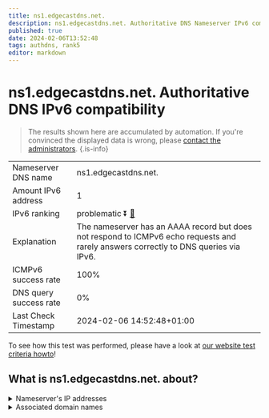 ```yaml
---
title: ns1.edgecastdns.net.
description: ns1.edgecastdns.net. Authoritative DNS Nameserver IPv6 compatibility
published: true
date: 2024-02-06T13:52:48
tags: authdns, rank5
editor: markdown
---
```


# ns1.edgecastdns.net. Authoritative DNS IPv6 compatibility

> The results shown here are accumulated by automation. If you're convinced the displayed data is wrong, please [contact the administrators](/howto/chat). 
{.is-info}




|   |   |
| - | - |
| Nameserver DNS name | ns1.edgecastdns.net.
| Amount IPv6 address | 1
| IPv6 ranking | problematic :arrow_double_down: [🔗](/howto/ranking) |
| Explanation | The nameserver has an AAAA record but does not respond to ICMPv6 echo requests and rarely answers correctly to DNS queries via IPv6. |
| ICMPv6 success rate | 100%|
| DNS query success rate | 0% |
| Last Check Timestamp | 2024-02-06 14:52:48+01:00 |

To see how this test was performed, please have a look at [our website test criteria howto](/howto/testcriteria/authdns)!


## What is ns1.edgecastdns.net. about?




<details>
<summary>Nameserver's IP addresses</summary>

2606:2800:3::5

</details>



<details>
<summary>Associated domain names</summary>

www.astellas.com

</details>
